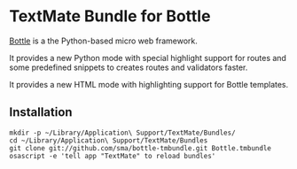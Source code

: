 TextMate Bundle for Bottle
==========================

[Bottle][bottle] is a the Python-based micro web framework.

It provides a new Python mode with special highlight support for routes and
some predefined snippets to creates routes and validators faster.

It provides a new HTML mode with highlighting support for Bottle templates.

[bottle]: http://bottle.paws.de/

Installation
------------

    mkdir -p ~/Library/Application\ Support/TextMate/Bundles/
    cd ~/Library/Application\ Support/TextMate/Bundles
    git clone git://github.com/sma/bottle-tmbundle.git Bottle.tmbundle
    osascript -e 'tell app "TextMate" to reload bundles'
